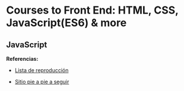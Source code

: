 # Courses to Front End: HTML, CSS, JavaScript(ES6) & more

## JavaScript

**Referencias:**

- [Lista de reproducción](https://www.youtube.com/playlist?list=PLvq-jIkSeTUZ6QgYYO3MwG9EMqC-KoLXA)

- [Sitio pie a pie a seguir](https://aprendejavascript.org/)
